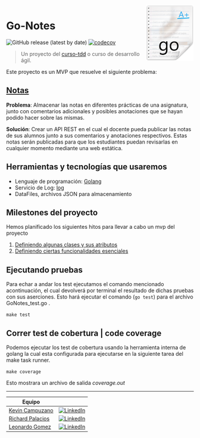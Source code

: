<img src="/docs/resources/go-notes-images.png" align="right"/>

# Go-Notes

![GitHub release (latest by date)](https://img.shields.io/github/v/release/Golang-EC/go-notes?style=social)
[![codecov](https://codecov.io/gh/Golang-EC/go-notes/branch/master/graph/badge.svg?token=0K5Q36Y0C4)](https://codecov.io/gh/Golang-EC/go-notes)


> Un proyecto del [curso-tdd](https://jj.github.io/curso-tdd) o curso de desarrollo ágil.

Este proyecto es un MVP que resuelve el siguiente problema:

## [Notas](https://jj.github.io/curso-tdd/problemas/notas.html)

**Problema**: Almacenar las notas en diferentes prácticas de una asignatura, junto con comentarios adicionales y posibles anotaciones que se hayan podido hacer sobre las mismas.

**Solución**: Crear un API REST en el cual el docente pueda publicar las notas de sus alumnos junto a sus comentarios y anotaciones respectivos. Estas notas serán publicadas para que los estudiantes puedan revisarlas en cualquier momento mediante una web estática.

## Herramientas y tecnologías que usaremos

- Lenguaje de programación: [Golang](https://golang.org/)
- Servicio de Log: [log](https://golang.org/pkg/log/)
- DataFiles, archivos JSON para almacenamiento


## Milestones del proyecto

Hemos planificado los siguientes hitos para llevar a cabo un mvp del proyecto 
1. [Definiendo algunas clases y sus atributos](https://github.com/Golang-EC/go-notes/projects/1#column-13357999)
2. [Definiendo ciertas funcionalidades esenciales](https://github.com/Golang-EC/go-notes/projects/1#column-13358053)

## Ejecutando pruebas
Para echar a andar los test ejecutamos el comando mencionado acontinuación, el cual devolverá por terminal el resultado de dichas pruebas con sus aserciones. Esto hará ejecutar el comando (`go test`) para el archivo GoNotes_test.go .
```
make test
```

## Correr test de cobertura | code coverage

Podemos ejecutar los test de cobertura usando la herramienta interna de golang la cual esta configurada para ejecutarse en la siguiente tarea del make task runner.
```shell
make coverage
```
Esto mostrara un archivo de salida _coverage.out_

---

| Equipo                                               |  |
| ---------------------------------------------------- |----------|
| [Kevin Campuzano](https://github.com/Kevincamp)      | [![LinkedIn](https://img.shields.io/badge/-LinkedIn-222222?style=flat-square&logo=linkedin&logoColor=white&link=https://www.linkedin.com/in/kevin-campuzano-castillo-42294966/)](https://www.linkedin.com/in/kevin-campuzano-castillo-42294966/)
| [Richard Palacios](https://github.com/rpalaciosg)    | [![LinkedIn](https://img.shields.io/badge/-LinkedIn-222222?style=flat-square&logo=linkedin&logoColor=white&link=https://www.linkedin.com/in/richardpalaciosgarcia/)](https://www.linkedin.com/in/richardpalaciosgarcia/)
| [Leonardo Gomez](https://github.com/gomezgleonardob) | [![LinkedIn](https://img.shields.io/badge/-LinkedIn-222222?style=flat-square&logo=linkedin&logoColor=white&link=https://www.linkedin.com/in/gomezgleonardob//)](https://www.linkedin.com/in/gomezgleonardob/)
